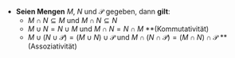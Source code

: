 
- **Seien Mengen** $M$, $N$ und $\mathcal{P}$ gegeben, dann **gilt**:
	- $M \cap N \subseteq M$ und $M \cap N \subseteq N$
	- $M \cup N = N \cup M$ und $M \cap N = N \cap M$ **(Kommutativität)
	- $M \cup (N \cup \mathcal{P}) = (M \cup N) \cup \mathcal{P}$ und
		$M \cap (N \cap \mathcal{P}) = (M \cap N) \cap \mathcal{P}$ **(Assoziativität)
